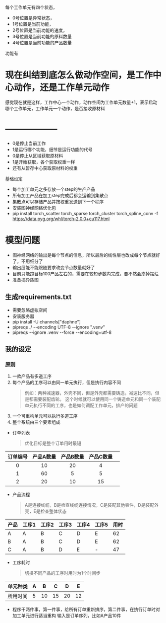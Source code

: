 每个工作单元有四个状态，

* 0号位置是异常状态，
* 1号位置是当前功能，
* 2号位置是当前功能的速度，
* 3号位置是当前功能的原料数量
* 4号位置是当前功能的产品数量

功能有

# 现在纠结到底怎么做动作空间，是工作中心动作，还是工作单元动作

感觉现在就是这样，工作中心一个动作，动作空间为工作单元数量+1，表示启动哪个工作单元，工作单元一个动作，是否接收原材料

# ——————

* 0是停止当前工作
* 1是运行哪个功能，细节是运行功能的代号
* 0是停止从区域获取原材料
* 1是开始获取，各个获取权重一样
* 还有从暂存中心获取原材料的权重

基础设定

* 每个加工单元之多存放一个step的生产产品
* 所有加工产品在加工step完成后都会运输到集散点
* 集散点可以存储产品并按权重发送到下一个程序
* 安装图神经网络优化包
* pip install torch_scatter torch_sparse torch_cluster torch_spline_conv
  -f https://data.pyg.org/whl/torch-2.0.0+cu117.html

# 模型问题

* 图神经网络的输出是每个节点的信息，所以最后的线性层也改成每个节点就好了，不用细分了
* 输出层能不能跟随要求改变节点数量就好了
* 目前只能跑目标100产品左右的，需要在较短步数内完成，要不然会崩掉摆烂
* 准备搞异质图

## 生成requirements.txt

* 需要忽略虚拟空间
* 安装服务器
* pip install -U channels["daphne"]
* pipreqs ./ --encoding UTF-8 --ignore ".venv"
* pipreqs --ignore .venv --force --encoding=utf-8

## 我的设定

### 原则

1. 一款产品有多道工序
2. 每个产品的工序可以由同一单元执行，但是执行内容不同
   > 例如：两种减速器，外壳不同，但是外壳都需要铸造。减速比不同，但是都需要装配齿轮。
   > 这个时候就可以使用同一个铸造单元和同一个装配单元执行不同的工序，也是如何调配工作单元，排产的问题
3. 一个可重构单元可以执行多道工序
4. 整个系统由三个要素组成

* 订单列表
  > 优化目标是整个订单用时最短

| 订单编号 | 产品A数量 | 产品B数量 | 产品C数量 |   |
|:----:|:-----:|:-----:|:-----:|---|
|  0   |  10   |  20   |   4   |   |
|  1   |  60   |   5   |   5   |   |
|  2   |  20   |  10   |  15   |   |


* 产品流程
  > A是连接线缆，B是检查线缆连接情况，C是装配其他零件，D是装配外壳，E是检查整体状态

| 产品 | 工序1 | 工序2 | 工序3 | 工序4 | 工序5 | 用时 |
|----|-----|-----|-----|-----|-----|----|
| A  | A   | B   | C   | D   | E   | 62 |
| B  | A   | B   | C   | D   | E   | 62 |
| C  | A   | B   | D   | E   | -   | 47 |

* 工序耗时
  > 切换不同产品的工序时用时为1个时间步

| 单元种类 | A | B  | C  | D  | E  |
|------|---|----|----|----|----|
| 所用时间 | 5 | 10 | 15 | 20 | 12 |

* 程序干两件事，第一件事，给所有订单重新排序，第二件事，在执行订单时对加工单元进行适当重构
  输入是订单序列，比如A产品10件